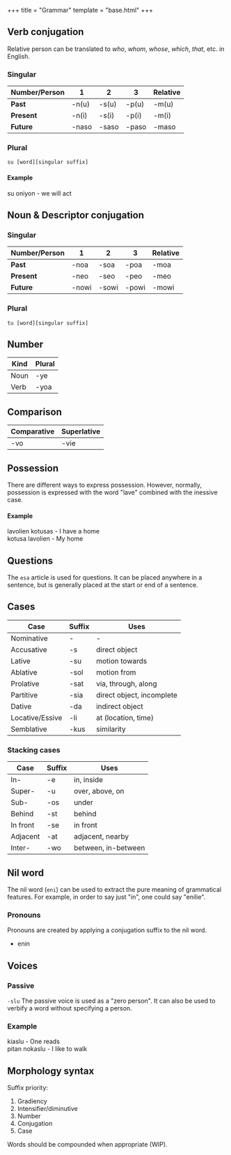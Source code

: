 +++
title = "Grammar"
template = "base.html"
+++
## Verb conjugation

Relative person can be translated to *who*, *whom*,
*whose*, *which*, *that*, etc. in English.

### Singular
| Number/Person | 1     | 2     | 3     | Relative |
| ------------- | ----- | ----- | ----- | -------- |
| **Past**      | -n(u) | -s(u) | -p(u) | -m(u)    |
| **Present**   | -n(i) | -s(i) | -p(i) | -m(i)    |
| **Future**    | -naso | -saso | -paso | -maso    |

### Plural
`su [word][singular suffix]`

#### Example
su oniyon - we will act

## Noun & Descriptor conjugation

### Singular
| Number/Person | 1     | 2     | 3     | Relative |
| ------------- | ----- | ----- | ----- | -------- |
| **Past**      | -noa  | -soa  | -poa  | -moa     |
| **Present**   | -neo  | -seo  | -peo  | -meo     |
| **Future**    | -nowi | -sowi | -powi | -mowi    |

### Plural
`tu [word][singular suffix]`

## Number

| Kind | Plural |
| ---- | ------ |
| Noun | -ye    |
| Verb | -yoa   |

## Comparison

| Comparative | Superlative |
| ----------- | ----------- |
| -vo         | -vie        |

## Possession

There are different ways to express possession.
However, normally, possession is expressed
with the word "lave" combined with the inessive
case.

#### Example

lavolien kotusas - I have a home  
kotusa lavolien - My home

## Questions

The `esa` article is used for questions. It can be placed
anywhere in a sentence, but is generally placed at the start
or end of a sentence.

## Cases

| Case            | Suffix | Uses                      |
| --------------- | ------ | ------------------------- |
| Nominative      | -      | -                         |
| Accusative      | -s     | direct object             |
| Lative          | -su    | motion towards            |
| Ablative        | -sol   | motion from               |
| Prolative       | -sat   | via, through, along       |
| Partitive       | -sia   | direct object, incomplete |
| Dative          | -da    | indirect object           |
| Locative/Essive | -li    | at (location, time)       |
| Semblative      | -kus   | similarity                |

### Stacking cases

| Case     | Suffix | Uses                |
| -------- | ------ | ------------------- |
| In-      | -e     | in, inside          |
| Super-   | -u     | over, above, on     |
| Sub-     | -os    | under               |
| Behind   | -st    | behind              |
| In front | -se    | in front            |
| Adjacent | -at    | adjacent, nearby    |
| Inter-   | -wo    | between, in-between |

## Nil word

The nil word (`eni`) can be used to extract the pure meaning
of grammatical features. For example, in order to say just "in",
one could say "enilie".

### Pronouns

Pronouns are created by applying a conjugation suffix to the
nil word.

* enin

## Voices

### Passive

`-slu`
The passive voice is used as a "zero person". It can also be used
to verbify a word without specifying a person.

### Example

kiaslu - One reads  
pitan nokaslu - I like to walk

## Morphology syntax

Suffix priority:

1. Gradiency
2. Intensifier/diminutive
3. Number
4. Conjugation
5. Case

Words should be compounded when appropriate (WIP).